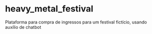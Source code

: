 # heavy_metal_festival
Plataforma para compra de ingressos para um festival fictício, usando auxílio de chatbot
